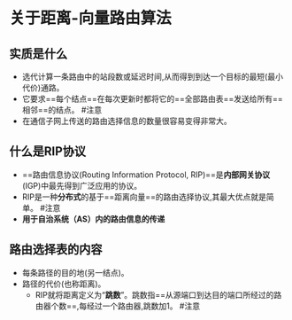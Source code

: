 # 关于距离-向量路由算法
## 实质是什么
- 选代计算一条路由中的站段数或延迟时间,从而得到到达一个目标的最短(最小代价)通路。
- 它要求==每个结点==在每次更新时都将它的==全部路由表==发送给所有==相邻==的结点。 #注意
- 在通信子网上传送的路由选择信息的数量很容易变得非常大。
## 什么是RIP协议
- ==路由信息协议(Routing Information Protocol, RIP)==是**内部网关协议**(IGP)中最先得到广泛应用的协议。
- RIP是一种**分布式**的基于==距离向量==的路由选择协议,其最大优点就是简单。 #注意 
- **用于自治系统（AS）内的路由信息的传递**
<!--SR:!2022-10-16,3,250-->

## 路由选择表的内容
- 每条路径的目的地(另一结点)。
- 路径的代价(也称距离)。
	- RIP就将距离定义为“**跳数**”。跳数指==从源端口到达目的端口所经过的路由器个数==,每经过一个路由器,跳数加1。 #注意
<!--SR:!2022-10-17,4,270-->